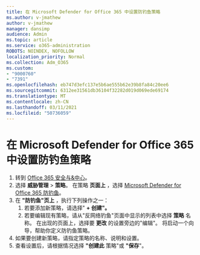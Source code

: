 ```yaml
---
title: 在 Microsoft Defender for Office 365 中设置防钓鱼策略
ms.author: v-jmathew
author: v-jmathew
manager: dansimp
audience: Admin
ms.topic: article
ms.service: o365-administration
ROBOTS: NOINDEX, NOFOLLOW
localization_priority: Normal
ms.collection: Adm_O365
ms.custom:
- "9000760"
- "7391"
ms.openlocfilehash: eb747d3efc137e5b6ae555b62e39b8fa84c20ee6
ms.sourcegitcommit: 6312ee31561db36104f32282d019d069ede69174
ms.translationtype: MT
ms.contentlocale: zh-CN
ms.lasthandoff: 03/11/2021
ms.locfileid: "50736059"
---
```

# <a name="set-up-anti-phishing-policies-in-microsoft-defender-for-office-365"></a>在 Microsoft Defender for Office 365 中设置防钓鱼策略

1. 转到 [Office 365 安全与&中心](https://go.microsoft.com/fwlink/p/?linkid=2077143)。
2. 选择 **威胁管理**  >  **策略**。 在策略 **页面上** ，选择 [Microsoft Defender for Office 365 防钓鱼](https://go.microsoft.com/fwlink/?linkid=2101369)。
3. 在 **"防钓鱼"页上** ，执行下列操作之一：
    1. 若要添加新策略，请选择" **+ 创建"。**
    1. 若要编辑现有策略，请从"反网络钓鱼"页面中显示的列表中选择 **策略** 名称。 在出现的页面上，选择要 **更改** 的设置旁边的"编辑"。 将启动一个向导，帮助你定义防钓鱼策略。
4. 如果要创建新策略，请指定策略的名称、说明和设置。
5. 查看设置后，请根据情况选择 **"创建此** 策略"或 **"保存**"。
